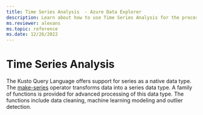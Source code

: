 ```yaml
---
title: Time Series Analysis  - Azure Data Explorer
description: Learn about how to use Time Series Analysis for the processing of data. 
ms.reviewer: alexans
ms.topic: reference
ms.date: 12/26/2022
---
```

# Time Series Analysis

The Kusto Query Language offers support for series as a native data type.
The [make-series](make-seriesoperator.md) operator transforms data into a series data type.
A family of functions is provided for advanced processing of this data type.
The functions include data cleaning, machine learning modeling and outlier detection.
